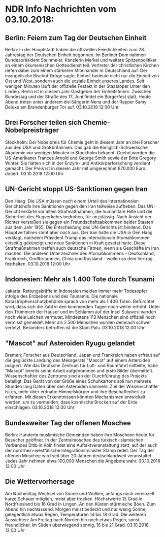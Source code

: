 # NDR Info Nachrichten vom 03.10.2018:


## Berlin: Feiern zum Tag der Deutschen Einheit
Berlin: In der Hauptstadt haben die offiziellen Feierlichkeiten zum 28. Jahrestag der Deutschen Einheit begonnen. Im Berliner Dom nahmen Bundespräsident Steinmeier, Kanzlerin Merkel und weitere Spitzenpolitiker an einem ökumenischen Gottesdienst teil. Vertreter der christlichen Kirchen riefen dabei zum einem stärkeren Miteinander in Deutschland auf. Der evangelische Bischof Dröge sagte, Einheit bedeute nicht nur die Einheit von Ost und West, sondern auch die soziale Einheit unseres Landes. Seit wenigen Minuten läuft der offizielle Festakt in der Staatsoper Unter den Linden. Berlin ist in diesem Jahr Gastgeber der Einheitsfeiern. Zwischen Bundestag und der Straße des 17. Juni findet ein Bürgerfest statt. Heute Abend treten unter anderem die Sängerin Nena und der Rapper Samy Deluxe am Brandenburger Tor auf. 03.10.2018 12:00 Uhr 

## Drei Forscher teilen sich Chemie-Nobelpreisträger
Stockholm: Der Nobelpreis für Chemie geht in diesem Jahr an drei Forscher aus den USA und Großbritannien. Das gab die Königlich-Schwedische Akademie vor wenigen Minuten in Stockholm bekannt. Geehrt werden die US-Amerikaner Frances Arnold und George Smith sowie der Brite Gregory Winter. Sie hätten sich in der Enzym- und Antikörperforschung verdient gemacht. Der Preis ist in diesem Jahr mit umgerechnet 870.000 Euro dotiert. 03.10.2018 12:00 Uhr 

## UN-Gericht stoppt US-Sanktionen gegen Iran
Den Haag: Die USA müssen nach einem Urteil des Internationalen Gerichtshofs ihre Sanktionen gegen den Iran teilweise aufheben. Das UN-Gericht erklärte vor allem Strafmaßnahmen, die humanitäre Hilfe und die Sicherheit des Flugverkehrs bedrohen, für unzulässig. Nach Ansicht der Richter verstoßen sie gegen ein Freundschaftsabkommen beider Staaten aus dem Jahr 1955. Die Entscheidung des UN-Gerichts ist bindend. Das Hauptverfahren steht aber noch aus. Der Iran hatte die USA in Den Haag verklagt, nachdem Präsident Trump das internationale Atomabkommen einseitig gekündigt und neue Sanktionen in Kraft gesetzt hatte. Diese Strafmaßnahmen treffen auch deutsche Firmen, wenn sie Geschäfte im Iran machen. Die anderen Unterzeichner des Atomabkommens - Deutschland, Frankreich, Großbritannien, China und Russland - wollen an dem Vertrag festhalten. 03.10.2018 12:00 Uhr 

## Indonesien: Mehr als 1.400 Tote durch Tsunami
Jakarta:				Rettungskräfte in Indonesien melden immer mehr Todesopfer infolge des Erdbebens und des Tsunamis. Die nationale Katastrophenschutzbehörde sprach von mehr als 1.400 Toten. Befürchtet wird, dass sich die Zahl in den kommenden Tagen noch weiter erhöht. Unter den Trümmern der Häuser und im Schlamm auf der Insel Sulawesi werden noch viele Leichen vermutet. Mindestens 113 Menschen sind offiziell noch vermisst gemeldet. Mehr als 2.500 Menschen wurden demnach schwer verletzt. Besonders betroffen ist die Stadt Palu. 03.10.2018 12:00 Uhr 

## "Mascot" auf Asteroiden Ryugu gelandet
Bremen: Forscher aus Deutschland, Japan und Frankreich haben erfreut auf die geglückte Landung des Messgeräts "Mascot" auf einem Asteroiden reagiert. Wie das Deutsche Zentrum für Luft- und Raumfahrt mitteilte, habe "Mascot" bereits seine Arbeit aufgenommen und erste Bilder übermittelt. Wissenschaftler des Zentrums sind an der Durchführung des Projekts beteiligt. Das Gerät von der Größe eines Schuhkartons soll nun mehrere Stunden lang Daten über den Asteroiden sammeln. Ziel der Wissenschaftler ist es, mehr über erdnahe Himmelskörper und ihre Beschaffenheit zu erfahren. Mit diesen Erkenntnissen könnten Mechanismen entwickelt werden, um zu vermeiden, dass kosmische Brocken auf der Erde einschlagen. 03.10.2018 12:00 Uhr 

## Bundesweiter Tag der offenen Moschee
Berlin: Hunderte muslimische Gemeinden haben ihre Moscheen heute für Besucher geöffnet. In der Zentralmoschee des türkisch-islamischen Verbandes Ditib in Köln findet eine Auftaktveranstaltung statt, auf der auch der nordrhein-westfälische Integrationsminister Stamp redet. Der Tag der offenen Moschee wird seit über 20 Jahren deutschlandweit veranstaltet. Jedes Jahr nehmen etwa 100.000 Menschen die Angebote wahr. 03.10.2018 12:00 Uhr 

## Die Wettervorhersage
Am Nachmittag Wechsel von Sonne und Wolken, anfangs noch vereinzelt kurze Schauer möglich, meist aber trocken. Höchstwerte 13 Grad in Nordfriesland bis 16 Grad in Lingen. An den Küsten stürmische Böen. Zum Abend hin nachlassend. Morgen meist bedeckt und nur wenig Sonne, gelegentlich etwas Regen, Temperaturen  14 bis 18 Grad. Die weiteren Aussichten: Am Freitag nach Norden hin noch etwas Regen, sonst freundlicher, im Süden überwiegend sonnig, 16 bis 21 Grad. 03.10.2018 12:00 Uhr 
